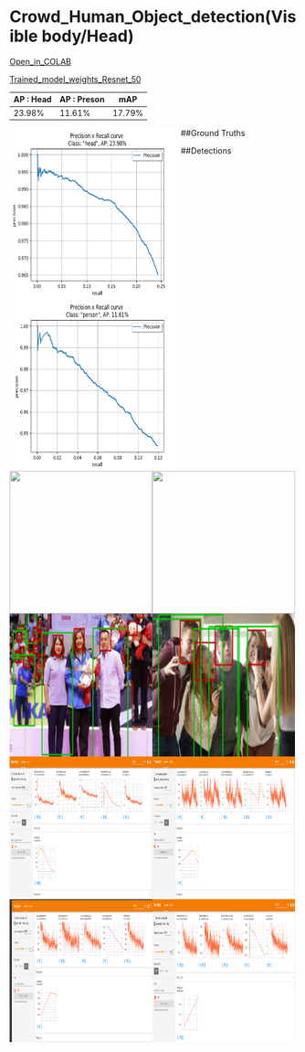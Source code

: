 # Crowd_Human_Object_detection(Visible body/Head)

[Open_in_COLAB](https://colab.research.google.com/drive/1qvQA-rxF0330xe3k3A7jvXDwItmZDj2O?usp=sharing)


[Trained_model_weights_Resnet_50](https://drive.google.com/file/d/1-WHSoeulyKQ_A2y06-wrE8D1Xlr7T8EE/view?usp=sharing)

| AP : Head  | AP : Preson | mAP |
| ---------- | ------- |------ |
| 23.98%  | 11.61%  | 17.79% |



<a href="url"><img src="https://github.com/ManojKesani/crowdhuman/blob/master/images/head%20.png" align="left" height="300" width="300" ></a>
<a href="url"><img src="https://github.com/ManojKesani/crowdhuman/blob/master/images/person%20.png" align="left" height="300" width="300" ></a>

##Ground Truths

<a href="url"><img src="Screenshot from 2020-09-30 19-27-11.png" align="left" height="250" width="250" ></a>
<a href="url"><img src="Screenshot from 2020-09-30 19-27-48.png" align="left" height="250" width="250" ></a>

##Detections

<a href="url"><img src="https://github.com/ManojKesani/crowdhuman/blob/master/images/Result1.png" align="left" height="250" width="250" ></a>
<a href="url"><img src="https://github.com/ManojKesani/crowdhuman/blob/master/images/Result2.png" align="left" height="250" width="250" ></a>




<a href="url"><img src="https://github.com/ManojKesani/crowdhuman/blob/master/images/train1.png" align="left" height="250" width="250" ></a>
<a href="url"><img src="https://github.com/ManojKesani/crowdhuman/blob/master/images/train2.png" align="left" height="250" width="250" ></a>
<a href="url"><img src="https://github.com/ManojKesani/crowdhuman/blob/master/images/train3.png" align="left" height="250" width="250" ></a>


<a href="url"><img src="https://github.com/ManojKesani/crowdhuman/blob/master/images/Screenshot%20from%202020-09-30%2019-55-04.png" align="left" height="250" width="250" ></a>





